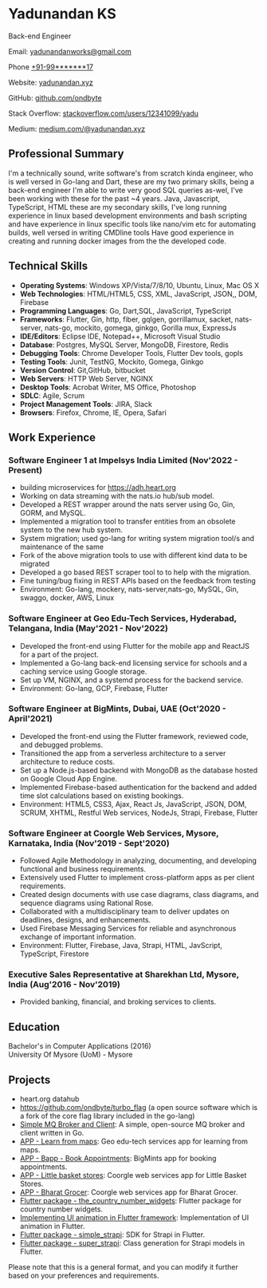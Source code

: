 
# Yadunandan KS
Back-end Engineer

Email: [yadunandanworks@gmail.com](mailto:yadunandanworks@gmail.com)

Phone [+91-99*******17]()

Website: [yadunandan.xyz](https://www.yadunandan.xyz/)  

GitHub: [github.com/ondbyte](https://github.com/ondbyte)  

Stack Overflow: [stackoverflow.com/users/12341099/yadu](https://stackoverflow.com/users/12341099/yadu) 

Medium: [medium.com/@yadunandan.xyz](https://medium.com/@yadunandan.xyz)

## Professional Summary

I'm a technically sound, write software's from scratch kinda engineer, who is well versed in Go-lang and Dart, these are my two primary skills, being a back-end engineer I'm able to write very good SQL queries as-wel, I've been working with these for the past ~4 years.
Java, Javascript, TypeScript, HTML these are my secondary skills, I've long running experience in linux based development environments and bash scripting and have experience in linux specific tools like nano/vim etc for automating builds, well versed in  writing CMDline tools
Have good experience in creating and running docker images from the the developed code.

## Technical Skills

-   **Operating Systems**: Windows XP/Vista/7/8/10, Ubuntu, Linux, Mac OS X
-   **Web Technologies**: HTML/HTML5, CSS, XML, JavaScript, JSON,, DOM, Firebase
-   **Programming Languages**: Go, Dart,SQL, JavaScript, TypeScript
-   **Frameworks**:  Flutter, Gin, http, fiber, gqlgen, gorrillamux, sacket, nats-server, nats-go, mockito, gomega, ginkgo, Gorilla mux, ExpressJs
-   **IDE/Editors**: Eclipse IDE, Notepad++, Microsoft Visual Studio
-   **Database**: Postgres, MySQL Server, MongoDB, Firestore, Redis
-   **Debugging Tools**: Chrome Developer Tools, Flutter Dev tools, gopls
-   **Testing Tools**: Junit, TestNG, Mockito, Gomega, Ginkgo
-   **Version Control**: Git,GitHub, bitbucket
-   **Web Servers**: HTTP Web Server, NGINX
-   **Desktop Tools**: Acrobat Writer, MS Office, Photoshop
-   **SDLC**: Agile, Scrum
-   **Project Management Tools**: JIRA, Slack
-   **Browsers**: Firefox, Chrome, IE, Opera, Safari

## Work Experience

### Software Engineer 1 at Impelsys India Limited (Nov'2022 - Present)
- building microservices for https://adh.heart.org
- Working on data streaming with the nats.io hub/sub model.
- Developed a REST wrapper around the nats server using Go, Gin, GORM, and MySQL.
-	Implemented a migration tool to transfer entities from an obsolete system to the new hub system.
-	System migration; used go-lang for writing system migration tool/s and maintenance of the same
-	Fork of the above migration tools to use with different kind data to be migrated
-	Developed a go based REST scraper tool to to help with the migration.
-	Fine tuning/bug fixing in REST APIs based on the feedback from testing
-	Environment: Go-lang, mockery, nats-server,nats-go, MySQL, Gin, swaggo, docker, AWS, Linux

### Software Engineer at Geo Edu-Tech Services, Hyderabad, Telangana, India (May'2021 - Nov'2022)

-   Developed the front-end using Flutter for the mobile app and ReactJS for a part of the project.
-   Implemented a Go-lang back-end licensing service for schools and a caching service using Google storage.
-   Set up VM, NGINX, and a systemd process for the backend service.
-   Environment: Go-lang, GCP, Firebase, Flutter

### Software Engineer at BigMints, Dubai, UAE (Oct'2020 - April'2021)

-   Developed the front-end using the Flutter framework, reviewed code, and debugged problems.
-   Transitioned the app from a serverless architecture to a server architecture to reduce costs.
-   Set up a Node.js-based backend with MongoDB as the database hosted on Google Cloud App Engine.
-   Implemented Firebase-based authentication for the backend and added time slot calculations based on existing bookings.
-   Environment: HTML5, CSS3, Ajax, React Js, JavaScript, JSON, DOM, SCRUM, XHTML, Restful Web services, NodeJs, Strapi, Firebase, Flutter

### Software Engineer at Coorgle Web Services, Mysore, Karnataka, India (Nov'2019 - Sept'2020)

-   Followed Agile Methodology in analyzing, documenting, and developing functional and business requirements.
-   Extensively used Flutter to implement cross-platform apps as per client requirements.
-   Created design documents with use case diagrams, class diagrams, and sequence diagrams using Rational Rose.
-   Collaborated with a multidisciplinary team to deliver updates on deadlines, designs, and enhancements.
-   Used Firebase Messaging Services for reliable and asynchronous exchange of important information.
-   Environment: Flutter, Firebase, Java, Strapi, HTML, JavScript, TypeScript, Firestore

### Executive Sales Representative at Sharekhan Ltd, Mysore, India (Aug'2016 - Nov'2019)

-   Provided banking, financial, and broking services to clients.

## Education

Bachelor's in Computer Applications (2016)  
University Of Mysore (UoM) - Mysore

## Projects

- heart.org datahub
- https://github.com/ondbyte/turbo_flag (a open source software which is a fork of the core flag library included in the go-lang)
-   [Simple MQ Broker and Client](https://github.com/ondbyte/simp_mq): A simple, open-source MQ broker and client written in Go.
-   [APP - Learn from maps](https://play.google.com/store/apps/details?id=com.learnfrommaps.android): Geo edu-tech services app for learning from maps.
-   [APP - Bapp - Book Appointments](https://play.google.com/store/apps/details?id=com.bigmints.bapp): BigMints app for booking appointments.
-   [APP - Little basket stores](https://play.google.com/store/apps/details?id=com.littlebasketstores.coorgle): Coorgle web services app for Little Basket Stores.
-   [APP - Bharat Grocer](https://play.google.com/store/apps/details?id=com.coorgle.bharatgrocer.three): Coorgle web services app for Bharat Grocer.
-   [Flutter package - the_country_number_widgets](https://github.com/ondbyte/the_country_number_widgets): Flutter package for country number widgets.
-   [Implementing UI animation in Flutter framework](https://github.com/iamyadunandan/BounceIt): Implementation of UI animation in Flutter.
-   [Flutter package - simple_strapi](https://github.com/ondbyte/simple_strapi): SDK for Strapi in Flutter.
-   [Flutter package - super_strapi](https://github.com/ondbyte/super_strapi): Class generation for Strapi models in Flutter.

Please note that this is a general format, and you can modify it further based on your preferences and requirements.
